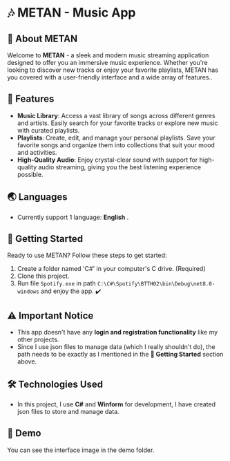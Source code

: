 # 🎶 METAN - Music App
## 🎵 About METAN
Welcome to **METAN** - a sleek and modern music streaming application designed to offer you an immersive music experience. Whether you're looking to discover new tracks or enjoy your favorite playlists, METAN has you covered with a user-friendly interface and a wide array of features..
## 🌟 Features
- **Music Library**: Access a vast library of songs across different genres and artists. Easily search for your favorite tracks or explore new music with curated playlists.
- **Playlists**: Create, edit, and manage your personal playlists. Save your favorite songs and organize them into collections that suit your mood and activities.
- **High-Quality Audio**: Enjoy crystal-clear sound with support for high-quality audio streaming, giving you the best listening experience possible.
## 🌏 Languages 
- Currently support 1 language: __English__ .
## 🚀 Getting Started
Ready to use METAN? Follow these steps to get started:
1. Create a folder named 'C#' in your computer's C drive. (Required)
2. Clone this project.
4. Run file `Spotify.exe` in path `C:\C#\Spotify\BTTH02\bin\Debug\net8.0-windows` and enjoy the app. ✔️
## ⚠️ Important Notice
- This app doesn't have any __login and registration functionality__ like my other projects.
- Since I use json files to manage data (which I really shouldn't do), the path needs to be exactly as I mentioned in the __🚀 Getting Started__ section above.
## 🛠️ Technologies Used
- In this project, I use __C#__ and __Winform__ for development, I have created json files to store and manage data.
## 👀 Demo
You can see the interface image in the demo folder.
